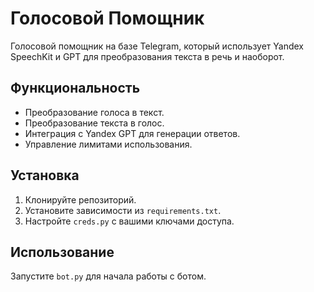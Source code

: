 # Голосовой Помощник

Голосовой помощник на базе Telegram, который использует Yandex SpeechKit и GPT для преобразования текста в речь и наоборот.

## Функциональность

- Преобразование голоса в текст.
- Преобразование текста в голос.
- Интеграция с Yandex GPT для генерации ответов.
- Управление лимитами использования.

## Установка

1. Клонируйте репозиторий.
2. Установите зависимости из `requirements.txt`.
3. Настройте `creds.py` с вашими ключами доступа.

## Использование

Запустите `bot.py` для начала работы с ботом.

